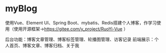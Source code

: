 # myBlog
使用Vue、Element UI、Spring Boot、mybatis、Redis搭建个人博客，作学习使用（使用开源框架->https://gitee.com/y_project/RuoYi-Vue ）

后台功能：博客文章管理、博客标签管理、轮播图管理、访客记录
前端展示：个人首页、博客文章、博客归档、关于我
